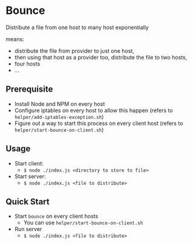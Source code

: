 Bounce
======

Distribute a file from one host to many host exponentially

means:

* distribute the file from provider to just one host,
* then using that host as a provider too, distribute the file to two hosts,
* four hosts
* ...

Prerequisite
------------
* Install Node and NPM on every host
* Configure iptables on every host to allow this happen (refers to `helper/add-iptables-exception.sh`)
* Figure out a way to start this process on every client host (refers to `helper/start-bounce-on-client.sh`)



Usage
-----
* Start client:
  * `$ node ./index.js <directory to store to file>`
* Start server:
  * `$ node ./index.js <file to distribute>`

Quick Start
-----------
* Start `bounce` on every client hosts
  * You can use `helper/start-bounce-on-client.sh`
* Run server
  * `$ node ./index.js <file to distribute>`
